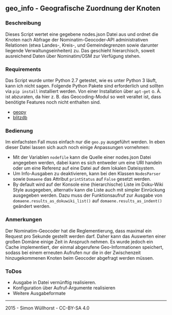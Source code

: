 ## geo_info - Geografische Zuordnung der Knoten
### Beschreibung
Dieses Script wertet eine gegebene nodes.json Datei aus und ordnet die Knoten nach Abfrage der Nominatim-Geocoder-API administrativen Relationen (etwa Landes-, Kreis-, und Gemeindegrenzen sowie darunter liegende Verwaltungseinheiten) zu. Das geschieht hierarchisch, soweit ausreichend Daten über Nominatim/OSM zur Verfügung stehen.

### Requirements
Das Script wurde unter Python 2.7 getestet, wie es unter Python 3 läuft, kann ich nicht sagen.
Folgende Python Pakete sind erforderlich und sollten via `pip install` installiert werden. Von einer Installation über `apt-get` o. Ä. ist abzuraten, da hier z. B. das Geocoding-Modul so weit veraltet ist, dass benötigte Features noch nicht enthalten sind.
- [geopy](https://geopy.readthedocs.org/en/1.10.0/)
- [blitzdb](https://blitzdb.readthedocs.org/en/latest/)

### Bedienung
Im einfachsten Fall muss einfach nur die `geo.py` ausgeführt werden.
In eben dieser Datei lassen sich auch noch einige Anpassungen vornehmen:
- Mit der Variablen `nodefile` kann die Quelle einer nodes.json Datei angegeben werden, dabei kann es sich entweder um eine URI handeln oder um eine Referenz auf eine Datei auf dem lokalen Dateisystem.
- Um Info-Ausgaben zu deaktivieren, kann bei den Klassen `NodesParser` sowie `Domaene` das Attribut `printStatus` auf ```False``` gesetzt werden.
- By default wird auf der Konsole eine (hierarchische) Liste im Doku-Wiki Style ausgegeben, alternativ kann die Liste auch mit simpler Einrückung ausgegeben werden. Dazu muss der Funktionsaufruf zur Ausgabe von `domaene.results_as_dokuwiki_list()` auf `domaene.results_as_indent()` geändert werden.

### Anmerkungen
Der Nominatim-Geocoder hat die Reglementierung, dass maximal ein Request pro Sekunde gestellt werden darf. Daher kann das Auswerten einer großen Domäne einige Zeit in Anspruch nehmen. Es wurde jedoch ein Cache implementiert, der einmal abgerufene Geo-Informationen speichert, sodass bei einem erneuten Aufrufen nur die in der Zwischenzeit hinzugekommenen Knoten beim Geocoder abgefragt werden müssen.

### ToDos
- Ausgabe in Datei vernünftig realisieren.
- Konfiguration über Aufruf-Argumente realisieren
- Weitere Ausgabeformate

---
2015 - Simon Wüllhorst - CC-BY-SA 4.0
